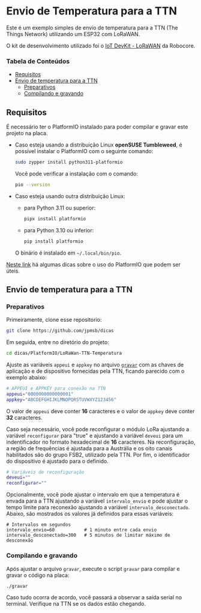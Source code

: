 # Envio de Temperatura para a TTN

Este é um exemplo simples de envio de temperatura para a TTN (The Things Network) utilizando um ESP32 com LoRaWAN.

O kit de desenvolvimento utilizado foi o [IoT DevKit - LoRaWAN](https://www.robocore.net/lorawan/iot-devkit-lorawan) da Robocore.

### Tabela de Conteúdos

- [Requisitos](#requisitos)
- [Envio de temperatura para a TTN](#envio-de-temperatura-para-a-ttn)
  - [Preparativos](#preparativos)
  - [Compilando e gravando](#compilando-e-gravando)

## Requisitos

É necessário ter o PlatformIO instalado para poder compilar e gravar este projeto na placa.

 - Caso esteja usando a distribuição Linux **openSUSE Tumbleweed**, é possível instalar o PlatformIO com o seguinte comando:

    ```bash
    sudo zypper install python311-platformio
    ```

    Você pode verificar a instalação com o comando:

    ```bash
    pio --version
    ```

 - Caso esteja usando outra distribuição Linux:

    -  para Python 3.11 ou superior:
      
        ```bash
        pipx install platformio
        ```

    - para Python 3.10 ou inferior:

        ```bash
        pip install platformio
        ```

    O binário é instalado em `~/.local/bin/pio`.

[Neste link](https://github.com/jpmsb/preparando-computador-para-engenharia-de-tele/blob/main/guias-de-aplicacoes/PlatformIO.md) há algumas dicas sobre o uso do PlatformIO que podem ser úteis.

## Envio de temperatura para a TTN

### Preparativos

Primeiramente, clone esse repositorio:

```bash
git clone https://github.com/jpmsb/dicas
```

Em seguida, entre no diretório do projeto:

```bash
cd dicas/PlatformIO/LoRaWan-TTN-Temperatura
```

Ajuste as variáveis `appeui` e `appkey` no arquivo [`gravar`](LoRaWan-TTN-Temperatura/gravar) com as chaves de aplicação e de dispositivo fornecidas pela TTN, ficando parecido com o exemplo abaixo:

```bash
# APPEUI e APPKEY para conexão na TTN
appeui="0000000000000001"
appkey="ABCDEFGHIJKLMNOPQRSTUVWXYZ123456"
```

O valor de `appeui` deve conter **16** caracteres e o valor de `appkey` deve conter **32** caracteres.

Caso seja necessário, você pode reconfigurar o módulo LoRa ajustando a variável `reconfigurar` para "true" e ajustando a variável `deveui` para um indentificador no formato hexadecimal de **16** caracteres. Na reconfiguração, a região de frequências é ajustada para a Austrália e os oito canais habilitados são do grupo FSB2, utilizado pela TTN. Por fim, o identificador do dispositivo é ajustado para o definido.

```bash
# Variáveis de reconfiguração
deveui=""
reconfigurar=""
```

Opcionalmente, você pode ajustar o intervalo em que a temperatura é envada para a TTN ajustando a variável `intervalo_envio` e pode ajustar o tempo limite para reconexão ajustando a variável `intervalo_desconectado`. Abaixo, são mostrados os valores já definidos para essas variáveis:

```
# Intervalos em segundos
intervalo_envio=60           # 1 minuto entre cada envio
intervalo_desconectado=300   # 5 minutos de limitar máximo de desconexão
```

### Compilando e gravando

Após ajustar o arquivo `gravar`, execute o script `gravar` para compilar e gravar o código na placa:

```bash
./gravar
```

Caso tudo ocorra de acordo, você passará a observar a saída serial no terminal. Verifique na TTN se os dados estão chegando.